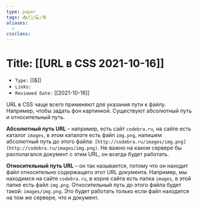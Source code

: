 ```yaml
---
type: paper
tags: 📥️/📜️/💻/🕸
aliases:
  - 
cssclass: 
---
```




# Title: **[[URL в CSS 2021-10-16]]**
- `Type:` [[&]]
- `Links:`
- `Reviewed Date:` [[2021-10-16]]

URL в CSS чаще всего применяют для указания пути к файлу. Например, чтобы задать фон картинкой. Существуют абсолютный путь и относительный путь.

**Абсолютный путь URL** – например, есть сайт `codebra.ru`, на сайте есть каталог `images`, в этом каталоге есть файл `img.png`, напишем абсолютный путь до этого файла: `[http://codebra.ru/images/img.png](http://codebra.ru/images/img.png)`. Не важно на каком сервере бы располагался документ с этим URL, он всегда будет работать.

**Относительный путь URL** – он так называется, потому что он находит файл относительно содержащего этот URL документа. Например, мы находимся на сайте `codebra.ru`, в корне сайта есть папка `images`, в этой папке есть файл `img.png`. Относительный путь до этого файла будет такой: `images/img.png`. Это будет работать только если файл находится на том же сервере, что и документ.